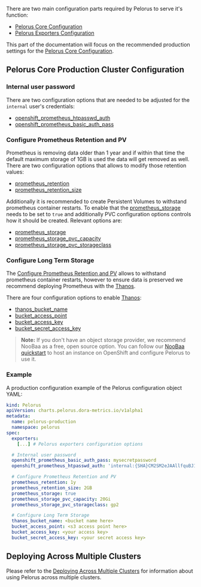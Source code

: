 There are two main configuration parts required by Pelorus to serve it's function:

- [Pelorus Core Configuration](./PelorusCore.md)
- [Pelorus Exporters Configuration](./PelorusExporters.md)

This part of the documentation will focus on the recommended production settings for the [Pelorus Core Configuration](./PelorusCore.md).

## Pelorus Core Production Cluster Configuration

### Internal user password

There are two configuration options that are needed to be adjusted for the `internal` user's credentials:

- [openshift_prometheus_htpasswd_auth](./PelorusCore.md#prometheus-credentials)
- [openshift_prometheus_basic_auth_pass](./PelorusCore.md#grafana-credentials)

### Configure Prometheus Retention and PV

Prometheus is removing data older than 1 year and if within that time the default maximum storage of 1GB is used the data will get removed as well.
There are two configuration options that allows to modify those retention values:

- [prometheus_retention](./PelorusCore.md#prometheus_retention)
- [prometheus_retention_size](./PelorusCore.md#prometheus_retention_size)

Additionally it is recommended to create Persistent Volumes to withstand prometheus container restarts. To enable that the [prometheus_storage](./PelorusCore.md#prometheus_storage) needs to be set to `true` and additionally PVC configuration options controls how it should be created. Relevant options are:

- [prometheus_storage](./PelorusCore.md#prometheus_storage)
- [prometheus_storage_pvc_capacity](./PelorusCore.md#prometheus_storage_pvc_capacity)
- [prometheus_storage_pvc_storageclass](./PelorusCore.md#prometheus_storage_pvc_storageclass)

### Configure Long Term Storage

The [Configure Prometheus Retention and PV](#configure-prometheus-retention-and-pv) allows to withstand prometheus container restarts, however to ensure data is preserved we recommend deploying Prometheus with the [Thanos](./PelorusCore.md#thanos).

There are four configuration options to enable [Thanos](./PelorusCore.md#thanos):

- [thanos_bucket_name](./PelorusCore.md#thanos_bucket_name)
- [bucket_access_point](./PelorusCore.md#bucket_access_point)
- [bucket_access_key](./PelorusCore.md#bucket_secret_access_key)
- [bucket_secret_access_key](./PelorusCore.md#bucket_secret_access_key)

> **Note:** If you don't have an object storage provider, we recommend NooBaa as a free, open source option. You can follow our [NooBaa quickstart](./Noobaa.md) to host an instance on OpenShift and configure Pelorus to use it.

### Example

A production configuration example of the Pelorus configuration object YAML:

```yaml
kind: Pelorus
apiVersion: charts.pelorus.dora-metrics.io/v1alpha1
metadata:
  name: pelorus-production
  namespace: pelorus
spec:
  exporters:
    [...] # Pelorus exporters configuration options

  # Internal user password
  openshift_prometheus_basic_auth_pass: mysecretpassword
  openshift_prometheus_htpasswd_auth: 'internal:{SHA}CM2SM2eJAAllfquBJ1M3m9syHus='

  # Configure Prometheus Retention and PV
  prometheus_retention: 1y
  prometheus_retention_size: 2GB
  prometheus_storage: true
  prometheus_storage_pvc_capacity: 20Gi
  prometheus_storage_pvc_storageclass: gp2

  # Configure Long Term Storage
  thanos_bucket_name: <bucket name here>
  bucket_access_point: <s3 access point here>
  bucket_access_key: <your access key>
  bucket_secret_access_key: <your secret access key>
```

## Deploying Across Multiple Clusters

Please refer to the [Deploying Across Multiple Clusters](./PelorusCore.md#deploying-across-multiple-clusters) for information about using Pelorus across multiple clusters.